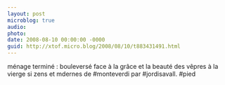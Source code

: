 ```yaml
---
layout: post
microblog: true
audio: 
photo: 
date: 2008-08-10 00:00:00 -0000
guid: http://xtof.micro.blog/2008/08/10/t883431491.html
---
```

ménage terminé : bouleversé face à la grâce et la beauté des vêpres à la vierge si zens et mdernes de #monteverdi par #jordisavall. #pied
